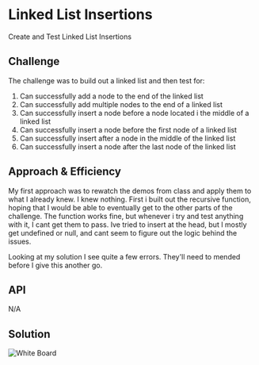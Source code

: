 # Linked List Insertions
Create and Test Linked List Insertions

## Challenge
The challenge was to build out a linked list and then test for:
1. Can successfully add a node to the end of the linked list
2. Can successfully add multiple nodes to the end of a linked list
3. Can successfully insert a node before a node located i the middle of a linked list
4. Can successfully insert a node before the first node of a linked list
5. Can successfully insert after a node in the middle of the linked list
6. Can successfully insert a node after the last node of the linked list
## Approach & Efficiency
My first approach was to rewatch the demos from class and apply them to what I already knew. I knew nothing.
First i built out the recursive function, hoping that I would be able to eventually get to the other parts of the 
challenge. The function works fine, but whenever i try and test anything with it, I cant get them to pass. 
Ive tried to insert at the head, but I mostly get undefined or null, and cant seem to figure out the logic behind the
issues. 

Looking at my solution I see quite a few errors. They'll need to mended before I give this another go.

## API
N/A

## Solution
![White Board](/assets/IMG_0581.jpg)
